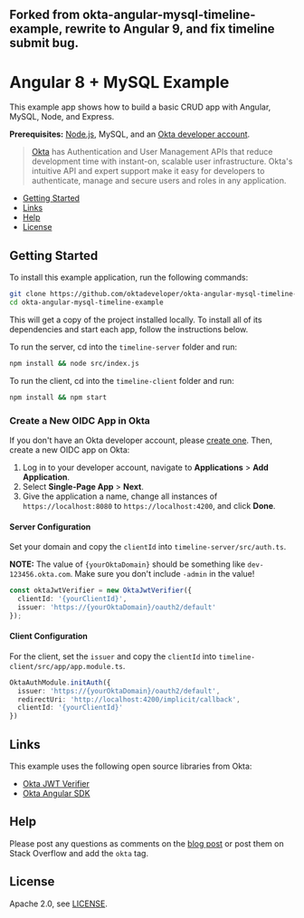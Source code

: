 ## Forked from okta-angular-mysql-timeline-example, rewrite to Angular 9, and fix timeline submit bug.

# Angular 8 + MySQL Example

This example app shows how to build a basic CRUD app with Angular, MySQL, Node, and Express.

**Prerequisites:** [Node.js](https://nodejs.org/), MySQL, and an [Okta developer account](https://developer.okta.com/signup/).

> [Okta](https://developer.okta.com/) has Authentication and User Management APIs that reduce development time with instant-on, scalable user infrastructure. Okta's intuitive API and expert support make it easy for developers to authenticate, manage and secure users and roles in any application.

* [Getting Started](#getting-started)
* [Links](#links)
* [Help](#help)
* [License](#license)

## Getting Started

To install this example application, run the following commands:

```bash
git clone https://github.com/oktadeveloper/okta-angular-mysql-timeline-example.git
cd okta-angular-mysql-timeline-example
```

This will get a copy of the project installed locally. To install all of its dependencies and start each app, follow the instructions below.

To run the server, cd into the `timeline-server` folder and run:

```bash
npm install && node src/index.js
```

To run the client, cd into the `timeline-client` folder and run:

```bash
npm install && npm start
```

### Create a New OIDC App in Okta

If you don't have an Okta developer account, please [create one](https://developer.okta.com/signup/). Then, create a new OIDC app on Okta:

1. Log in to your developer account, navigate to **Applications** > **Add Application**.
3. Select **Single-Page App** > **Next**.
4. Give the application a name, change all instances of `https://localhost:8080` to `https://localhost:4200`, and click **Done**.

#### Server Configuration

Set your domain and copy the `clientId` into `timeline-server/src/auth.ts`.

**NOTE:** The value of `{yourOktaDomain}` should be something like `dev-123456.okta.com`. Make sure you don't include `-admin` in the value!

```typescript
const oktaJwtVerifier = new OktaJwtVerifier({
  clientId: '{yourClientId}',
  issuer: 'https://{yourOktaDomain}/oauth2/default'
});
```

#### Client Configuration

For the client, set the `issuer` and copy the `clientId` into `timeline-client/src/app/app.module.ts`.

```typescript
OktaAuthModule.initAuth({
  issuer: 'https://{yourOktaDomain}/oauth2/default',
  redirectUri: 'http://localhost:4200/implicit/callback',
  clientId: '{yourClientId}'
})
```

## Links

This example uses the following open source libraries from Okta:

* [Okta JWT Verifier](https://github.com/okta/okta-oidc-js/tree/master/packages/jwt-verifier#readme)
* [Okta Angular SDK](https://github.com/okta/okta-oidc-js/tree/master/packages/okta-angular#readme)

## Help

Please post any questions as comments on the [blog post](https://developer.okta.com/blog/2019/08/16/angular-mysql-express) or post them on Stack Overflow and add the `okta` tag.

## License

Apache 2.0, see [LICENSE](LICENSE).

